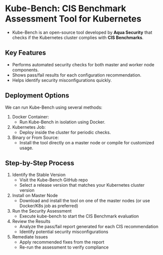 # Kube-Bench: CIS Benchmark Assessment Tool for Kubernetes
- Kube-Bench is an open-source tool developed by **Aqua Security** that checks if the Kubernetes cluster complies with **CIS Benchmarks**.

## Key Features
- Performs automated security checks for both master and worker node components.
- Shows pass/fail results for each configuration recommendation.
- Helps identify security misconfigurations quickly.

## Deployment Options
We can run Kube-Bench using several methods:
1. Docker Container:
    - Run Kube-Bench in isolation using Docker.
2. Kubernetes Job:
    - Deploy inside the cluster for periodic checks.
3. Binary or From Source:
   - Install the tool directly on a master node or compile for customized usage.

## Step-by-Step Process
1. Identify the Stable Version
    - Visit the Kube-Bench GitHub repo
    - Select a release version that matches your Kubernetes cluster version
2. Install on Master Node
    - Download and install the tool on one of the master nodes (or use Docker/K8s job as preferred)
3. Run the Security Assessment
    - Execute kube-bench to start the CIS Benchmark evaluation
4. Review the Results
    - Analyze the pass/fail report generated for each CIS recommendation
    - Identify potential security misconfigurations
5. Remediate Issues
    - Apply recommended fixes from the report
    - Re-run the assessment to verify compliance
